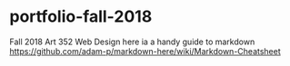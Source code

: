 # portfolio-fall-2018
Fall 2018
Art 352 Web Design
here ia a handy guide to markdown https://github.com/adam-p/markdown-here/wiki/Markdown-Cheatsheet
